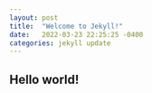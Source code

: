 ```yaml
---
layout: post
title:  "Welcome to Jekyll!"
date:   2022-03-23 22:25:25 -0400
categories: jekyll update
---
```


## Hello world!
